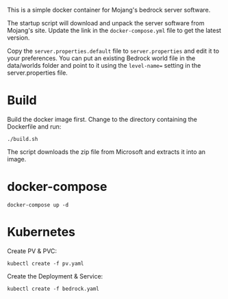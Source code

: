 This is a simple docker container for Mojang's bedrock server software.

The startup script will download and unpack the server software from Mojang's site.  Update the link in the `docker-compose.yml` file to get the latest version.

Copy the `server.properties.default` file to `server.properties` and edit it to your preferences.  You can put an existing Bedrock world file in the data/worlds folder and point to it using the `level-name=` setting in the server.properties file.

# Build
Build the docker image first.  Change to the directory containing the Dockerfile and run:
```
./build.sh
```
The script downloads the zip file from Microsoft and extracts it into an image.

# docker-compose
```
docker-compose up -d
```
# Kubernetes

Create PV & PVC:
```
kubectl create -f pv.yaml
```

Create the Deployment & Service:
```
kubectl create -f bedrock.yaml
```


